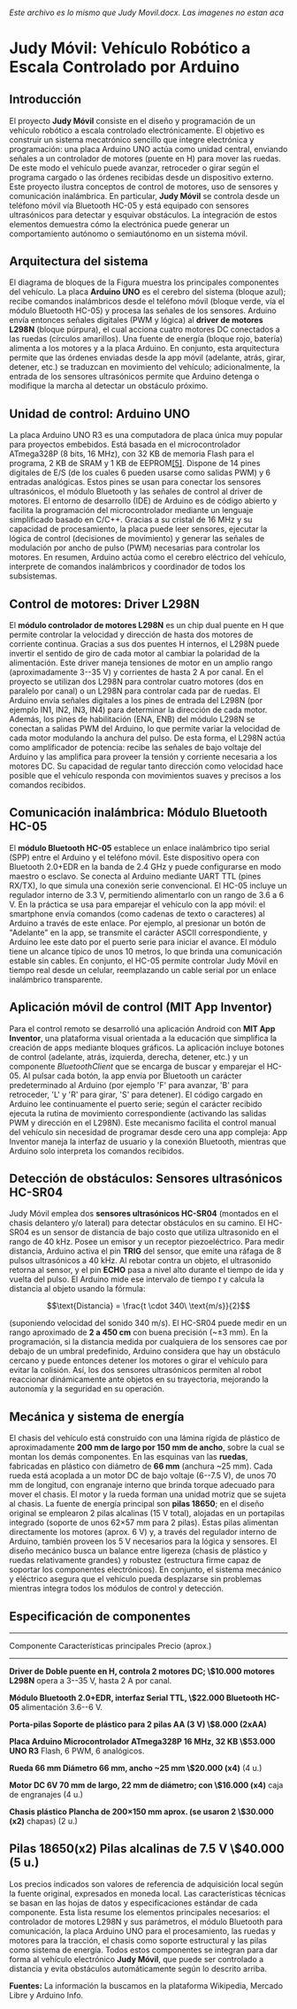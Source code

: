 ###### Este archivo es lo mismo que Judy Movil.docx. Las imagenes no estan aca
# Judy Móvil: Vehículo Robótico a Escala Controlado por Arduino

## Introducción

El proyecto **Judy Móvil** consiste en el diseño y programación de un
vehículo robótico a escala controlado electrónicamente. El objetivo es
construir un sistema mecatrónico sencillo que integre electrónica y
programación: una placa Arduino UNO actúa como unidad central, enviando
señales a un controlador de motores (puente en H) para mover las ruedas.
De este modo el vehículo puede avanzar, retroceder o girar según el
programa cargado o las órdenes recibidas desde un dispositivo externo.
Este proyecto ilustra conceptos de control de motores, uso de sensores y
comunicación inalámbrica. En particular, **Judy Móvil** se controla
desde un teléfono móvil vía Bluetooth HC-05 y está equipado con sensores
ultrasónicos para detectar y esquivar obstáculos. La integración de
estos elementos demuestra cómo la electrónica puede generar un
comportamiento autónomo o semiautónomo en un sistema móvil.

## Arquitectura del sistema

El diagrama de bloques de la Figura muestra los principales componentes
del vehículo. La placa **Arduino UNO** es el cerebro del sistema (bloque
azul); recibe comandos inalámbricos desde el teléfono móvil (bloque
verde, vía el módulo Bluetooth HC-05) y procesa las señales de los
sensores. Arduino envía entonces señales digitales (PWM y lógica) al
**driver de motores L298N** (bloque púrpura), el cual acciona cuatro
motores DC conectados a las ruedas (círculos amarillos). Una fuente de
energía (bloque rojo, batería) alimenta a los motores y a la placa
Arduino. En conjunto, esta arquitectura permite que las órdenes enviadas
desde la app móvil (adelante, atrás, girar, detener, etc.) se traduzcan
en movimiento del vehículo; adicionalmente, la entrada de los sensores
ultrasónicos permite que Arduino detenga o modifique la marcha al
detectar un obstáculo próximo.

## Unidad de control: Arduino UNO

La placa Arduino UNO R3 es una computadora de placa única muy popular
para proyectos embebidos. Está basada en el microcontrolador ATmega328P
(8 bits, 16 MHz), con 32 KB de memoria Flash para el programa, 2 KB de
SRAM y 1 KB de
EEPROM[\[5\]](https://www.arrow.com/es-mx/research-and-events/articles/arduino-uno-product-overview#:~:text=Arduino%20Uno%20es%20una%20de,cualquier%20tarea%20que%20le%20pida).
Dispone de 14 pines digitales de E/S (de los cuales 6 pueden usarse como
salidas PWM) y 6 entradas analógicas. Estos pines se usan para conectar
los sensores ultrasónicos, el módulo Bluetooth y las señales de control
al driver de motores. El entorno de desarrollo (IDE) de Arduino es de
código abierto y facilita la programación del microcontrolador mediante
un lenguaje simplificado basado en C/C++. Gracias a su cristal de 16 MHz
y su capacidad de procesamiento, la placa puede leer sensores, ejecutar
la lógica de control (decisiones de movimiento) y generar las señales de
modulación por ancho de pulso (PWM) necesarias para controlar los
motores. En resumen, Arduino actúa como el cerebro eléctrico del
vehículo, interprete de comandos inalámbricos y coordinador de todos los
subsistemas.

## Control de motores: Driver L298N

El **módulo controlador de motores L298N** es un chip dual puente en H
que permite controlar la velocidad y dirección de hasta dos motores de
corriente continua. Gracias a sus dos puentes H internos, el L298N puede
invertir el sentido de giro de cada motor al cambiar la polaridad de la
alimentación. Este driver maneja tensiones de motor en un amplio rango
(aproximadamente 3--35 V) y corrientes de hasta 2 A por canal. En el
proyecto se utilizan dos L298N para controlar cuatro motores (dos en
paralelo por canal) o un L298N para controlar cada par de ruedas. El
Arduino envía señales digitales a los pines de entrada del L298N (por
ejemplo IN1, IN2, IN3, IN4) para determinar la dirección de cada motor.
Además, los pines de habilitación (ENA, ENB) del módulo L298N se
conectan a salidas PWM del Arduino, lo que permite variar la velocidad
de cada motor modulando la anchura del pulso. De esta forma, el L298N
actúa como amplificador de potencia: recibe las señales de bajo voltaje
del Arduino y las amplifica para proveer la tensión y corriente
necesaria a los motores DC. Su capacidad de regular tanto dirección como
velocidad hace posible que el vehículo responda con movimientos suaves y
precisos a los comandos recibidos.

## Comunicación inalámbrica: Módulo Bluetooth HC-05

El **módulo Bluetooth HC-05** establece un enlace inalámbrico tipo
serial (SPP) entre el Arduino y el teléfono móvil. Este dispositivo
opera con Bluetooth 2.0+EDR en la banda de 2.4 GHz y puede configurarse
en modo maestro o esclavo. Se conecta al Arduino mediante UART TTL
(pines RX/TX), lo que simula una conexión serie convencional. El HC-05
incluye un regulador interno de 3.3 V, permitiendo alimentarlo con un
rango de 3.6 a 6 V. En la práctica se usa para emparejar el vehículo con
la app móvil: el smartphone envía comandos (como cadenas de texto o
caracteres) al Arduino a través de este enlace. Por ejemplo, al
presionar un botón de "Adelante" en la app, se transmite el carácter
ASCII correspondiente, y Arduino lee este dato por el puerto serie para
iniciar el avance. El módulo tiene un alcance típico de unos 10 metros,
lo que brinda una comunicación estable sin cables. En conjunto, el HC-05
permite controlar Judy Móvil en tiempo real desde un celular,
reemplazando un cable serial por un enlace inalámbrico transparente.

## Aplicación móvil de control (MIT App Inventor)

Para el control remoto se desarrolló una aplicación Android con **MIT
App Inventor**, una plataforma visual orientada a la educación que
simplifica la creación de apps mediante bloques gráficos. La aplicación
incluye botones de control (adelante, atrás, izquierda, derecha,
detener, etc.) y un componente *BluetoothClient* que se encarga de
buscar y emparejar el HC-05. Al pulsar cada botón, la app envía por
Bluetooth un carácter predeterminado al Arduino (por ejemplo \'F\' para
avanzar, \'B\' para retroceder, \'L\' y \'R\' para girar, \'S\' para
detener). El código cargado en Arduino lee continuamente el puerto
serie; según el carácter recibido ejecuta la rutina de movimiento
correspondiente (activando las salidas PWM y dirección en el L298N).
Este mecanismo facilita el control manual del vehículo sin necesidad de
programar desde cero una app compleja: App Inventor maneja la interfaz
de usuario y la conexión Bluetooth, mientras que Arduino solo interpreta
los comandos recibidos.

## Detección de obstáculos: Sensores ultrasónicos HC-SR04

Judy Móvil emplea dos **sensores ultrasónicos HC-SR04** (montados en el
chasis delantero y/o lateral) para detectar obstáculos en su camino. El
HC-SR04 es un sensor de distancia de bajo costo que utiliza ultrasonido
en el rango de 40 kHz. Posee un emisor y un receptor piezoeléctrico.
Para medir distancia, Arduino activa el pin **TRIG** del sensor, que
emite una ráfaga de 8 pulsos ultrasónicos a 40 kHz. Al rebotar contra un
objeto, el ultrasonido retorna al sensor, y el pin **ECHO** pasa a nivel
alto durante el tiempo de ida y vuelta del pulso. El Arduino mide ese
intervalo de tiempo $t$ y calcula la distancia al objeto usando la
fórmula:

$$\text{Distancia} = \frac{t \cdot 340\ \text{m/s}}{2}$$

(suponiendo velocidad del sonido 340 m/s). El HC-SR04 puede medir en un
rango aproximado de **2 a 450 cm** con buena precisión (\~±3 mm). En la
programación, si la distancia medida por cualquiera de los sensores cae
por debajo de un umbral predefinido, Arduino considera que hay un
obstáculo cercano y puede entonces detener los motores o girar el
vehículo para evitar la colisión. Así, los dos sensores ultrasónicos
permiten al robot reaccionar dinámicamente ante objetos en su
trayectoria, mejorando la autonomía y la seguridad en su operación.

## Mecánica y sistema de energía

El chasis del vehículo está construido con una lámina rígida de plástico
de aproximadamente **200 mm de largo por 150 mm de ancho**, sobre la
cual se montan los demás componentes. En las esquinas van las
**ruedas**, fabricadas en plástico con diámetro de **66 mm** (anchura
\~25 mm). Cada rueda está acoplada a un motor DC de bajo voltaje (6--7.5
V), de unos 70 mm de longitud, con engranaje interno que brinda torque
adecuado para mover el chasis. El motor y la rueda forman una unidad
motriz que se sujeta al chasis. La fuente de energía principal son
**pilas 18650**; en el diseño original se emplearon 2 pilas alcalinas
(15 V total), alojadas en un portapilas integrado (soporte de unos 62×57
mm para 2 pilas). Estas pilas alimentan directamente los motores (aprox.
6 V) y, a través del regulador interno de Arduino, también proveen los 5
V necesarios para la lógica y sensores. El diseño mecánico busca un
balance entre ligereza (chasis de plástico y ruedas relativamente
grandes) y robustez (estructura firme capaz de soportar los componentes
electrónicos). En conjunto, el sistema mecánico y eléctrico asegura que
el vehículo pueda desplazarse sin problemas mientras integra todos los
módulos de control y detección.

## Especificación de componentes

  -------------------------------------------------------------------------
  Componente        Características principales                Precio
                                                               (aprox.)
  ----------------- ------------------------------------------ ------------
  **Driver de       Doble puente en H, controla 2 motores DC;  \\\$10.000
  motores L298N**   opera a 3--35 V, hasta 2 A por canal.      

  **Módulo          Bluetooth 2.0+EDR, interfaz Serial TTL,    \\\$22.000
  Bluetooth HC-05** alimentación 3.6--6 V.                     

  **Porta-pilas     Soporte de plástico para 2 pilas AA (3 V)  \\\$8.000
  (2xAA)**                                                     

  **Placa Arduino   Microcontrolador ATmega328P 16 MHz, 32 KB  \\\$53.000
  UNO R3**          Flash, 6 PWM, 6 analógicos.                

  **Rueda 66 mm     Diámetro 66 mm, ancho \~25 mm              \\\$20.000
  (x4)**                                                       (4 u.)

  **Motor DC 6V     70 mm de largo, 22 mm de diámetro; con     \\\$16.000
  (x4)**            caja de engranajes                         (4 u.)

  **Chasis plástico Plancha de 200×150 mm aprox. (se usaron 2  \\\$30.000
  (x2)**            chapas)                                    (2 u.)

  **Pilas 18650(x2)** Pilas alcalinas de 7.5 V                   \\\$40.000
                                                               (5 u.)
  -------------------------------------------------------------------------

Los precios indicados son valores de referencia de adquisición local
según la fuente original, expresados en moneda local. Las
características técnicas se basan en las hojas de datos y
especificaciones estándar de cada componente. Esta lista resume los
elementos principales necesarios: el controlador de motores L298N y sus
parámetros, el módulo Bluetooth para comunicación, la placa Arduino UNO
para el procesamiento, las ruedas y motores para la tracción, el chasis
como soporte estructural y las pilas como sistema de energía. Todos
estos componentes se integran para dar forma al vehículo electrónico
**Judy Móvil**, que puede ser controlado a distancia y evita obstáculos
automáticamente según lo descrito arriba.

**Fuentes:** La información la buscamos en la plataforma Wikipedia,
Mercado Libre y Arduino Info.
